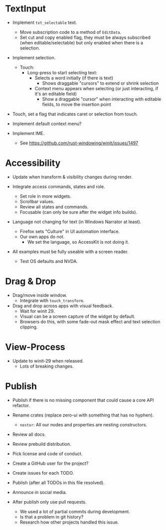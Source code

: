 # TextInput

* Implement `txt_selectable` text.
    - Move subscription code to a method of `EditData`.
    - Set cut and copy enabled flag, they must be always subscribed (when editable/selectable) but only enabled when there is a selection.
* Implement selection.
    - Touch:
        - Long-press to start selecting text:
            - Selects a word initially (if there is text)
                - Shows draggable "cursors" to extend or shrink selection
            - Context menu appears when selecting (or just interacting, if it's an editable field)
                - Show a draggable "cursor" when interacting with editable fields, to move the insertion point
* Touch, set a flag that indicates caret or selection from touch.

* Implement default context menu?

* Implement IME.
    - See https://github.com/rust-windowing/winit/issues/1497

# Accessibility

* Update when transform & visibility changes during render.

* Integrate access commands, states and role.
    - Set role in more widgets.
    - Scrollbar values.
    - Review all states and commands.
    - Focusable (can only be sure after the widget info builds).

* Language not changing for text (in Windows Narrator at least).
    - Firefox sets "Culture" in UI automation interface.
    - Our own apps do not.
        - We set the language, so AccessKit is not doing it.

* All examples must be fully useable with a screen reader.
    - Test OS defaults and NVDA.

# Drag & Drop

* Drag/move inside window.
    - Integrate with `touch_transform`.
* Drag and drop across apps with visual feedback.
    - Wait for winit 29.
    - Visual can be a screen capture of the widget by default.
    - Browsers do this, with some fade-out mask effect and text selection clipping.

# View-Process

* Update to winit-29 when released.
    - Lots of breaking changes.

# Publish

* Publish if there is no missing component that could cause a core API refactor.

* Rename crates (replace zero-ui with something that has no hyphen).
    - `nestor`: All our nodes and properties are nesting constructors.
* Review all docs.
* Review prebuild distribution.
* Pick license and code of conduct.
* Create a GitHub user for the project?
* Create issues for each TODO.

* Publish (after all TODOs in this file resolved).
* Announce in social media.

* After publish only use pull requests.
    - We used a lot of partial commits during development.
    - Is that a problem in git history?
    - Research how other projects handled this issue.
